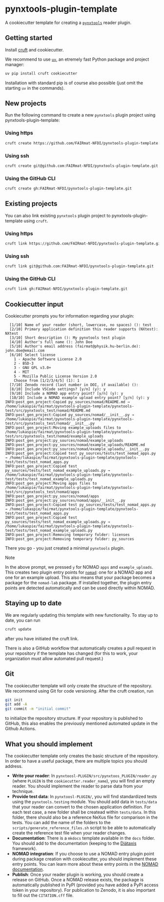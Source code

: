 # pynxtools-plugin-template

A cookiecutter template for creating a [`pynxtools`](https://github.com/FAIRmat-NFDI/pynxtools) reader plugin.

## Getting started

Install [cruft](https://cruft.github.io/cruft/#installation) and cookiecutter.

We recommend to use [`uv`](https://docs.astral.sh/uv/), an etremely fast Python package and project manager:

```bash
uv pip install cruft cookiecutter
```

Installation with standard pip is of course also possible (just omit the starting `uv` in the commands).

## New projects

Run the following command to create a new `pynxtools` plugin project using pynxtools-plugin-template:

### Using https

```bash
cruft create https://github.com/FAIRmat-NFDI/pynxtools-plugin-template.git
```

### Using ssh

```bash
cruft create git@github.com:FAIRmat-NFDI/pynxtools-plugin-template.git
```

### Using the GitHub CLI

```bash
cruft create gh:FAIRmat-NFDI/pynxtools-plugin-template.git
```

## Existing projects

You can also link existing `pynxtools` plugin project to pynxtools-plugin-template using `cruft`.

### Using https

```bash
cruft link https://github.com/FAIRmat-NFDI/pynxtools-plugin-template.git
```

### Using ssh

```bash
cruft link git@github.com:FAIRmat-NFDI/pynxtools-plugin-template.git
```

### Using the GitHub CLI

```bash
cruft link gh:FAIRmat-NFDI/pynxtools-plugin-template.git
```

## Cookiecutter input

Cookiecutter prompts you for information regarding your plugin:

```no-highlight
  [1/10] Name of your reader (short, lowercase, no spaces) (): test
  [2/10] Primary application definition this reader supports (NXtest): NXtest
  [3/10] Short description (): My pynxtools test plugin
  [4/10] Author's full name (): John Doe
  [5/10] Author's email address (fairmat@physik.hu-berlin.de): john.doe@email.com
  [6/10] Select license
    1 - Apache Software License 2.0
    2 - BSD-3
    3 - GNU GPL v3.0+
    4 - MIT
    5 - Mozilla Public License Version 2.0
    Choose from [1/2/3/4/5] (1): 1
  [7/10] Zenodo record (last number in DOI, if available) ():
  [8/10] Include VSCode settings? [y/n] (y): y
  [9/10] Include a NOMAD app entry point? [y/n] (y): y
  [10/10] Include a NOMAD example upload entry point? [y/n] (y): y
INFO:post_gen_project:Copied py_sources/nomad/README.md → /home/lukaspie/fairmat/pynxtools-plugin-template/pynxtools-test/src/pynxtools_test/nomad/README.md
INFO:post_gen_project:Copied py_sources/nomad/__init__.py → /home/lukaspie/fairmat/pynxtools-plugin-template/pynxtools-test/src/pynxtools_test/nomad/__init__.py
INFO:post_gen_project:Moving example_uploads files to /home/lukaspie/fairmat/pynxtools-plugin-template/pynxtools-test/src/pynxtools_test/nomad/example_uploads
INFO:post_gen_project:py_sources/nomad/example_uploads
INFO:post_gen_project:py_sources/nomad/example_uploads/README.md
INFO:post_gen_project:py_sources/nomad/example_uploads/__init__.py
INFO:post_gen_project:Copied test py_sources/tests/test_nomad_apps.py → /home/lukaspie/fairmat/pynxtools-plugin-template/pynxtools-test/tests/test_nomad_apps.py
INFO:post_gen_project:Copied test py_sources/tests/test_nomad_example_uploads.py → /home/lukaspie/fairmat/pynxtools-plugin-template/pynxtools-test/tests/test_nomad_example_uploads.py
INFO:post_gen_project:Moving apps files to /home/lukaspie/fairmat/pynxtools-plugin-template/pynxtools-test/src/pynxtools_test/nomad/apps
INFO:post_gen_project:py_sources/nomad/apps
INFO:post_gen_project:py_sources/nomad/apps/__init__.py
INFO:post_gen_project:Copied test py_sources/tests/test_nomad_apps.py → /home/lukaspie/fairmat/pynxtools-plugin-template/pynxtools-test/tests/test_nomad_apps.py
INFO:post_gen_project:Copied test py_sources/tests/test_nomad_example_uploads.py → /home/lukaspie/fairmat/pynxtools-plugin-template/pynxtools-test/tests/test_nomad_example_uploads.py
INFO:post_gen_project:Removing temporary folder: licenses
INFO:post_gen_project:Removing temporary folder: py_sources
```

There you go - you just created a minimal `pynxtools` plugin.

> [!NOTE]
> In the above prompt, we pressed `y` for NOMAD `apps` and `example_uploads`. This creates two plugin entry points for [`nomad`](https://nomad-lab.eu/): one for a NOMAD app and one for an example upload. This also means that your package becomes a package for the `nomad-lab` package. If installed together, the plugin entry points are detected automatically and can be used directly within NOMAD.

## Staying up to date

We are regularly updating this template with new functionality. To stay up to date, you can run

```bash
cruft update
```

after you have initiated the cruft link.

There is also a GitHub workflow that automatically creates a pull request in your repository if the template has changed (for this to work, your organization must allow automated pull request.)

## Git

The cookiecutter template will only create the structure of the repository. We recommend using Git for code versioning. After the cruft creation, run

```bash
git init
git add -A
git commit -m "initial commit"
```

to initialize the repository structure. If your repository is published to GitHub, this also enables the previously mentioned automated update in the Github Actions.

## What you should implement

The cookiecutter template only creates the basic structure of the repository. In order to have a useful package, there are multiple topics you should address.

- **Write your reader**: In `pynxtoosl-PLUGIN/src/pynxtoos_PLUGIN/reader.py` (where `PLUGIN` is the `cookiecutter.reader_name`), you will find an empty reader. You should implement the reader to parse data from your technique.
- **Provide test data**: In `pynxtoosl-PLUGIN/`, you will find standardized tests using the `pynxtools.testing` module. You should add data in `tests/data` that your reader can convert to the chosen application definition. For each test case, a new folder shall be createad within `tests/data`. In this folder, there should also be a reference NeXus file for comparison in the tests. You can add the name of the folders to the `scripts/generate_reference_files.sh` script to be able to automatically create the reference test file when your reader changes.
- **Documentation**: There is a `mkdocs` template available in the `docs` folder. You should add to the documentation (keeping to the [Diátaxis](https://diataxis.fr/) framework).
- **NOMAD integration**: If you choose to use a NOMAD entry plugin point during package creation with cookiecutter, you should implement these entry points. You can learn more about these entry points in the [NOMAD documentation](https://nomad-lab.eu/prod/v1/docs/howto/plugins/plugins.html).
- **Publish**: Once your reader plugin is working, you should create a release on GitHub. Once a NOMAD release exists, the package is automatically published in PyPI (provided you have added a PyPI access token in your repository). For publication to Zenodo, it is also important to fill out the `CITATION.cff` file.
